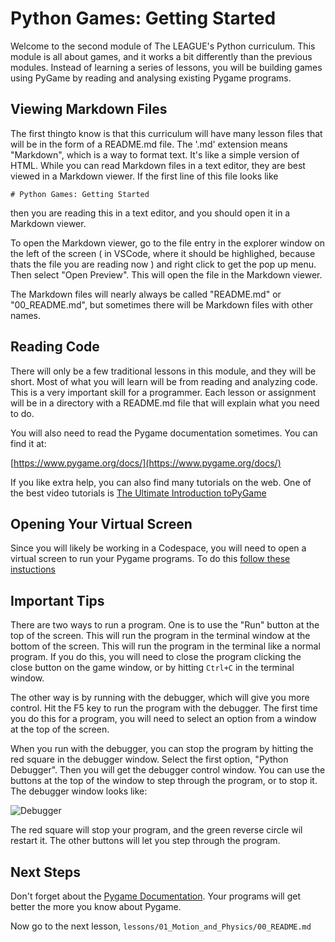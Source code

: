 # Python Games: Getting Started

Welcome to the second module of The LEAGUE's Python curriculum. This module is all about games, 
and it works a bit differently than the previous modules. Instead of learning a series of lessons, 
you will be building games using PyGame by reading and analysing existing Pygame programs. 

## Viewing Markdown Files

The first thingto know  is that this curriculum will have many lesson files that
will be in the form of a README.md file. The '.md' extension means "Markdown",
which is a way to format text. It's like a simple version of HTML. While you can
read Markdown files in a text editor, they are best viewed in a Markdown viewer.
If the first line of this file looks like 

    # Python Games: Getting Started

then you are reading this in a text editor, and you should open it in a Markdown
viewer.

To open the Markdown viewer, go to the file entry in the explorer window on the
left of the screen ( in VSCode, where it should be highlighed, because thats the
file you are reading now ) and right click to get the pop up menu. Then select
"Open Preview". This will open the file in the Markdown viewer.

The Markdown files will nearly always be called "README.md" or "00_README.md",
but sometimes there will be Markdown files with other names. 

## Reading Code

There will only be a few traditional lessons in this module, and they will be
short. Most of what you will learn will be from reading and analyzing code. This
is a very important skill for a programmer. Each lesson or assignment will be in
a directory with a README.md file that will explain what you need to do.

You will also need to read the Pygame documentation sometimes. You can find it
at:

[https://www.pygame.org/docs/](https://www.pygame.org/docs/)

If you like extra help, you can also find many tutorials on the web. One of the
best video tutorials is [The Ultimate Introduction toPyGame](https://youtu.be/AY9MnQ4x3zk?si=HFtptJF9MVeq-hFO)


## Opening Your Virtual Screen

Since you will likely be working in a Codespace, you will need to open a virtual
screen to run your Pygame programs. To do this [follow these instuctions](https://curriculum.jointheleague.org/howto/python_codespaces.html#open-a-virtual-screen-on-the-web)


## Important Tips

There are two ways to run a program. One is to use the  "Run" button at the top
of the screen. This will run the program in the terminal window at the bottom of
the screen. This will run the program in the terminal like a normal program. If
you do this, you will need to close the program clicking the close button on the
game window, or by hitting `Ctrl+C` in the terminal window.

The other way is by running with the debugger, which will give you more control.
Hit the F5 key to run the program with the debugger. The first time you do this
for a program, you will need to select an option from a window at the top of the
screen. 

When you run with the debugger, you can stop the program by hitting the red
square in the debugger window. Select the first option, "Python Debugger".  Then
you will get the debugger control window. You can use the buttons at the top of
the window to step through the program, or to stop it. The debugger window looks
like: 

![Debugger](https://images.jointheleague.org/vscode/debug_bar.png)

The red square will stop your program, and the green reverse circle wil restart
it. The other buttons will let you step through the program.

## Next Steps

Don't forget about the [Pygame Documentation](https://www.pygame.org/docs/index.html). Your programs will
get better the more you know about Pygame.

Now go to the next lesson, `lessons/01_Motion_and_Physics/00_README.md`